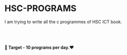 # HSC-PROGRAMS

 I am trying to write all the c programmes of HSC ICT book.


<!--# 📂 C/C++ Programs from the book of HSC. -->

<!--# 🎗 Focusing on C/C++ -->


</br>
</br>

<h4> 🎯 Target - 10 programs per day.♥️ </h4>
